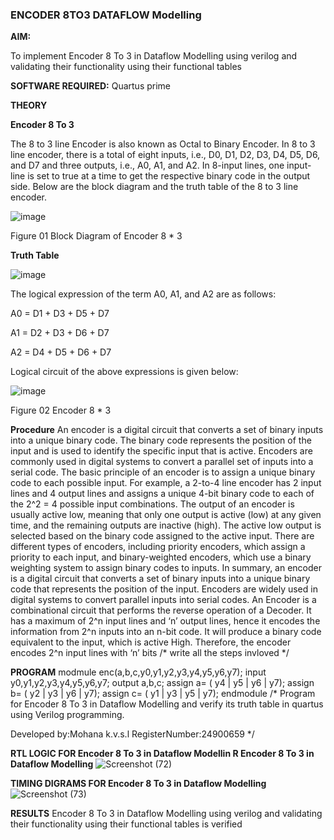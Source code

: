 ### ENCODER 8TO3 DATAFLOW Modelling

**AIM:**

To implement  Encoder 8 To 3 in Dataflow Modelling using verilog and validating their functionality using their functional tables

**SOFTWARE REQUIRED:** Quartus prime

**THEORY**

**Encoder 8 To 3**

The 8 to 3 line Encoder is also known as Octal to Binary Encoder. In 8 to 3 line encoder, there is a total of eight inputs, i.e., D0, D1, D2, D3, D4, D5, D6, and D7 and three outputs, i.e., A0, A1, and A2. In 8-input lines, one input-line is set to true at a time to get the respective binary code in the output side. Below are the block diagram and the truth table of the 8 to 3 line encoder.

![image](https://github.com/naavaneetha/ENCODER8TO3DATAFLOW/assets/154305477/0bc242c1-eb9e-4c47-afe5-30428470efc3)

Figure 01  Block Diagram of Encoder 8 * 3

**Truth Table**

![image](https://github.com/naavaneetha/ENCODER8TO3DATAFLOW/assets/154305477/35496b14-ae6e-4cd1-9abd-d6736b576575)

The logical expression of the term A0, A1, and A2 are as follows:

A0 = D1 + D3 + D5 + D7

A1 = D2 + D3 + D6 + D7

A2 = D4 + D5 + D6 + D7

Logical circuit of the above expressions is given below:

![image](https://github.com/naavaneetha/ENCODER8TO3DATAFLOW/assets/154305477/95acaee6-c873-4c75-89eb-ef09fb158053)

Figure 02  Encoder 8 * 3

**Procedure**
 An encoder is a digital circuit that converts a set of binary inputs into a unique binary code. The
 binary code represents the position of the input and is used to identify the specific input that is
 active. Encoders are commonly used in digital systems to convert a parallel set of inputs into a
 serial code. The basic principle of an encoder is to assign a unique binary code to each possible
 input. For example, a 2-to-4 line encoder has 2 input lines and 4 output lines and assigns a unique
 4-bit binary code to each of the 2^2 = 4 possible input combinations. The output of an encoder is
 usually active low, meaning that only one output is active (low) at any given time, and the
 remaining outputs are inactive (high). The active low output is selected based on the binary code
 assigned to the active input. There are different types of encoders, including priority encoders,
 which assign a priority to each input, and binary-weighted encoders, which use a binary weighting
 system to assign binary codes to inputs. In summary, an encoder is a digital circuit that converts a
 set of binary inputs into a unique binary code that represents the position of the input. Encoders
 are widely used in digital systems to convert parallel inputs into serial codes. An Encoder is a
 combinational circuit that performs the reverse operation of a Decoder. It has a maximum of 2^n
 input lines and ‘n’ output lines, hence it encodes the information from 2^n inputs into an n-bit
 code. It will produce a binary code equivalent to the input, which is active High. Therefore, the
 encoder encodes 2^n input lines with ‘n’ bits
/* write all the steps invloved */

**PROGRAM**
 modmule enc(a,b,c,y0,y1,y2,y3,y4,y5,y6,y7);
 input y0,y1,y2,y3,y4,y5,y6,y7;
 output a,b,c;
 assign a= ( y4 | y5 | y6 | y7);
 assign b= ( y2 | y3 | y6 | y7);
 assign c= ( y1 | y3 | y5 | y7);
 endmodule
/* Program for Encoder 8 To 3 in Dataflow Modelling and verify its truth table in quartus using Verilog programming. 

Developed by:Mohana k.v.s.l RegisterNumber:24900659
*/

**RTL LOGIC FOR Encoder 8 To 3 in Dataflow Modellin
R Encoder 8 To 3 in Dataflow Modelling**
![Screenshot (72)](https://github.com/user-attachments/assets/7e1ae3ca-64b9-4755-8517-440e174d3625)

**TIMING DIGRAMS FOR Encoder 8 To 3 in Dataflow Modelling**
![Screenshot (73)](https://github.com/user-attachments/assets/a6c0bf8f-9ab1-4a12-94f9-99cf48383252)

**RESULTS**
 Encoder 8 To 3 in Dataflow Modelling using verilog and validating their functionality using their
 functional tables is verified





